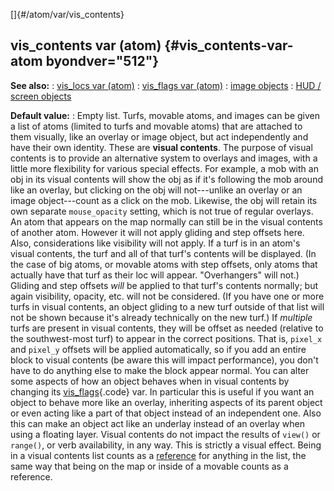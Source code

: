 []{#/atom/var/vis_contents}
  ## vis_contents var (atom) {#vis_contents-var-atom byondver="512"}
  **See also:**
  :   [vis_locs var (atom)](ref/atom/var/vis_locs)
  :   [vis_flags var (atom)](ref/atom/var/vis_flags)
  :   [image objects](ref/image)
  :   [HUD / screen objects](ref/%7Bnotes%7D/HUD)
  <!-- -->
  **Default value:**
  :   Empty list.
  Turfs, movable atoms, and images can be given a list of atoms (limited
  to turfs and movable atoms) that are attached to them visually, like an
  overlay or image object, but act independently and have their own
  identity. These are **visual contents**. The purpose of visual contents
  is to provide an alternative system to overlays and images, with a
  little more flexibility for various special effects.
  For example, a mob with an obj in its visual contents will show the obj
  as if it\'s following the mob around like an overlay, but clicking on
  the obj will not---unlike an overlay or an image object---count as a
  click on the mob. Likewise, the obj will retain its own separate
  `mouse_opacity` setting, which is not true of regular overlays.
  An atom that appears on the map normally can still be in the visual
  contents of another atom. However it will not apply gliding and step
  offsets here. Also, considerations like visibility will not apply.
  If a turf is in an atom\'s visual contents, the turf and all of that
  turf\'s contents will be displayed. (In the case of big atoms, or
  movable atoms with step offsets, only atoms that actually have that turf
  as their loc will appear. \"Overhangers\" will not.) Gliding and step
  offsets *will* be applied to that turf\'s contents normally; but again
  visibility, opacity, etc. will not be considered. (If you have one or
  more turfs in visual contents, an object gliding to a new turf outside
  of that list will not be shown because it\'s already technically on the
  new turf.)
  If *multiple* turfs are present in visual contents, they will be offset
  as needed (relative to the southwest-most turf) to appear in the correct
  positions. That is, `pixel_x` and `pixel_y` offsets will be applied
  automatically, so if you add an entire block to visual contents (be
  aware this will impact performance), you don\'t have to do anything else
  to make the block appear normal.
  You can alter some aspects of how an object behaves when in visual
  contents by changing its [vis_flags](ref/atom/var/vis_flags){.code} var.
  In particular this is useful if you want an object to behave more like
  an overlay, inheriting aspects of its parent object or even acting like
  a part of that object instead of an independent one. Also this can make
  an object act like an underlay instead of an overlay when using a
  floating layer.
  Visual contents do not impact the results of `view()` or `range()`, or
  verb availability, in any way. This is strictly a visual effect.
  Being in a visual contents list counts as a [reference](ref/DM/garbage)
  for anything in the list, the same way that being on the map or inside
  of a movable counts as a reference.